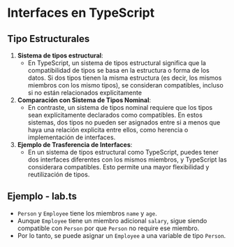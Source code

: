 # Interfaces en TypeScript

## Tipo Estructurales

1. **Sistema de tipos estructural**:
    * En TypeScript, un sistema de tipos estructural significa que la compatibilidad de tipos se basa en la estructura o forma de los datos. Si dos tipos tienen la misma estructura (es decir, los mismos miembros con los mismo tipos), se consideran compatibles, incluso si no están relacionados explícitamente
2. **Comparación con Sistema de Tipos Nominal**:
    * En contraste, un sistema de tipos nominal requiere que los tipos sean explícitamente declarados como compatibles. En estos sistemas, dos tipos no pueden ser asignados entre si a menos que haya una relación explicita entre ellos, como herencia o implementación de interfaces.
3. **Ejemplo de Trasferencia de Interfaces**:
    * En un sistema de tipos estructural como TypeScript, puedes tener dos interfaces diferentes con los mismos miembros, y TypeScript las considerara compatibles. Esto permite una mayor flexibilidad y reutilización de tipos.

## Ejemplo - lab.ts

* `Person` y `Employee` tiene los miembros `name` y `age`.
* Aunque `Employee` tiene un miembro adicional `salary`, sigue siendo compatible con `Person` por que `Person` no require ese miembro.
* Por lo tanto, se puede asignar un `Employee` a una variable de tipo `Person`.
